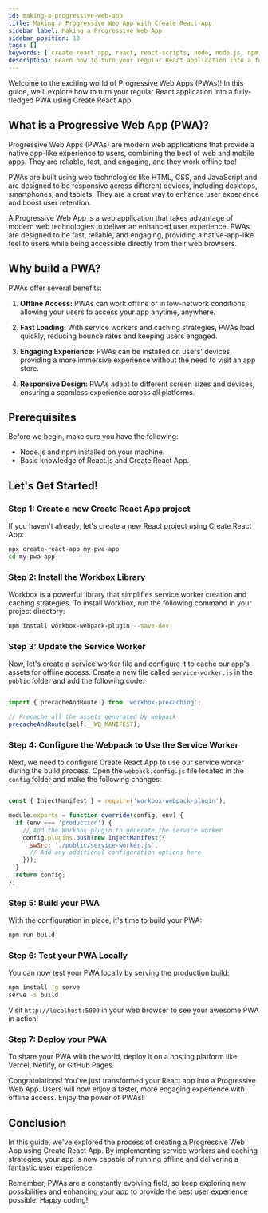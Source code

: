```yaml
---
id: making-a-progressive-web-app
title: Making a Progressive Web App with Create React App
sidebar_label: Making a Progressive Web App
sidebar_position: 10
tags: []
keywords: [ create react app, react, react-scripts, node, node.js, npm, start, build, test, production, development, local, pwa, progressive web app, service worker, caching, offline, access, fast, loading, engaging, experience, responsive, design, web, mobile, app, native, user, experience, user, retention, web, technologies, html, css, javascript, responsive, devices, desktop, smartphone, tablet, reliable, fast, engaging, offline, access, responsive, design, service, workers, caching, strategies, user, experience, user, retention, web, technologies, html, css, javascript, responsive, devices, desktop, smartphone, tablet, reliable, fast, engaging, offline, access, responsive, design, service, workers, caching, strategies, user, experience, user, retention, web, technologies, html, css, javascript, responsive, devices, desktop, smartphone, tablet, reliable, fast, engaging, offline, access, responsive, design, service, workers, caching, strategies, user, experience, user, retention, web, technologies, html, css, javascript, responsive, devices, desktop, smartphone, tablet, reliable, fast, engaging, offline, access, responsive, design, service, workers, caching, strategies, user, experience, user, retention, web, technologies, html, css, javascript, responsive, devices, desktop, smartphone, tablet, reliable, fast, engaging, offline, access, responsive, design, service, workers, caching, strategies, user, experience, user, retention, web, technologies, html, css, javascript, responsive, devices, desktop, smartphone, tablet, reliable, fast, engaging, offline, access, responsive, design, service, workers, caching, strategies, user, experience, user, retention, web, technologies, html, css, javascript, responsive, devices, desktop, smartphone, tablet, reliable, fast, engaging, offline, access, responsive, design, service, workers, caching, strategies, user, experience, user, retention, web, technologies, html, css, javascript]
description: Learn how to turn your regular React application into a fully-fledged Progressive Web App (PWA) using Create React App.
---
```


Welcome to the exciting world of Progressive Web Apps (PWAs)! In this guide, we'll explore how to turn your regular React application into a fully-fledged PWA using Create React App.

## What is a Progressive Web App (PWA)?

Progressive Web Apps (PWAs) are modern web applications that provide a native app-like experience to users, combining the best of web and mobile apps. They are reliable, fast, and engaging, and they work offline too!

PWAs are built using web technologies like HTML, CSS, and JavaScript and are designed to be responsive across different devices, including desktops, smartphones, and tablets. They are a great way to enhance user experience and boost user retention.

A Progressive Web App is a web application that takes advantage of modern web technologies to deliver an enhanced user experience. PWAs are designed to be fast, reliable, and engaging, providing a native-app-like feel to users while being accessible directly from their web browsers.

## Why build a PWA?

PWAs offer several benefits:

1. **Offline Access:** PWAs can work offline or in low-network conditions, allowing your users to access your app anytime, anywhere.

2. **Fast Loading:** With service workers and caching strategies, PWAs load quickly, reducing bounce rates and keeping users engaged.

3. **Engaging Experience:** PWAs can be installed on users' devices, providing a more immersive experience without the need to visit an app store.

4. **Responsive Design:** PWAs adapt to different screen sizes and devices, ensuring a seamless experience across all platforms.

## Prerequisites

Before we begin, make sure you have the following:

- Node.js and npm installed on your machine.
- Basic knowledge of React.js and Create React App.

## Let's Get Started!

### Step 1: Create a new Create React App project

If you haven't already, let's create a new React project using Create React App:

```bash
npx create-react-app my-pwa-app
cd my-pwa-app
```

### Step 2: Install the Workbox Library

Workbox is a powerful library that simplifies service worker creation and caching strategies. To install Workbox, run the following command in your project directory:

```bash
npm install workbox-webpack-plugin --save-dev
```

### Step 3: Update the Service Worker

Now, let's create a service worker file and configure it to cache our app's assets for offline access. Create a new file called `service-worker.js` in the `public` folder and add the following code:

```javascript title="public/service-worker.js"

import { precacheAndRoute } from 'workbox-precaching';

// Precache all the assets generated by webpack
precacheAndRoute(self.__WB_MANIFEST);
```

### Step 4: Configure the Webpack to Use the Service Worker

Next, we need to configure Create React App to use our service worker during the build process. Open the `webpack.config.js` file located in the `config` folder and make the following changes:

```javascript title="config/webpack.config.js" 

const { InjectManifest } = require('workbox-webpack-plugin');

module.exports = function override(config, env) {
  if (env === 'production') {
    // Add the Workbox plugin to generate the service worker
    config.plugins.push(new InjectManifest({
      swSrc: './public/service-worker.js',
      // Add any additional configuration options here
    }));
  }
  return config;
};
```

### Step 5: Build your PWA

With the configuration in place, it's time to build your PWA:

```bash
npm run build
```

### Step 6: Test your PWA Locally

You can now test your PWA locally by serving the production build:

```bash
npm install -g serve
serve -s build
```

Visit `http://localhost:5000` in your web browser to see your awesome PWA in action!

### Step 7: Deploy your PWA

To share your PWA with the world, deploy it on a hosting platform like Vercel, Netlify, or GitHub Pages.

Congratulations! You've just transformed your React app into a Progressive Web App. Users will now enjoy a faster, more engaging experience with offline access. Enjoy the power of PWAs!

## Conclusion

In this guide, we've explored the process of creating a Progressive Web App using Create React App. By implementing service workers and caching strategies, your app is now capable of running offline and delivering a fantastic user experience.

Remember, PWAs are a constantly evolving field, so keep exploring new possibilities and enhancing your app to provide the best user experience possible. Happy coding!
